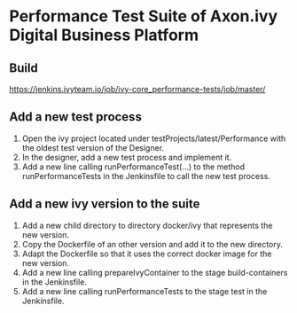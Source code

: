 # Performance Test Suite of Axon.ivy Digital Business Platform

## Build

https://jenkins.ivyteam.io/job/ivy-core_performance-tests/job/master/

## Add a new test process

1. Open the ivy project located under testProjects/latest/Performance with the oldest test version of the Designer.
2. In the designer, add a new test process and implement it.
3. Add a new line calling runPerformanceTest(...) to the method runPerformanceTests in the Jenkinsfile to call the new test process.

## Add a new ivy version to the suite

1. Add a new child directory to directory docker/ivy that represents the new version.
2. Copy the Dockerfile of an other version and add it to the new directory.
3. Adapt the Dockerfile so that it uses the correct docker image for the new version.
4. Add a new line calling prepareIvyContainer to the stage build-containers in the Jenkinsfile.
5. Add a new line calling runPerformanceTests to the stage test in the Jenkinsfile.

